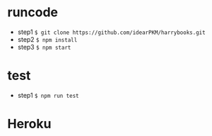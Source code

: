 runcode
==================
* step1   `$ git clone https://github.com/idearPKM/harrybooks.git`
* step2   `$ npm install`
* step3   `$ npm start`

test
==================
* step1    `$ npm run test`

Heroku
==================
